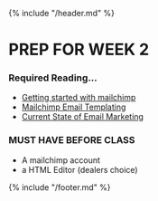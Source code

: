 {% include "/header.md" %}

# PREP FOR WEEK 2 

### Required Reading...
* [Getting started with mailchimp](https://kb.mailchimp.com/getting-started/getting-started-with-mailchimp)
* [Mailchimp Email Templating](https://kb.mailchimp.com/templates/code/getting-started-with-mailchimps-template-language)
* [Current State of Email Marketing](https://www.smashingmagazine.com/2018/03/email-marketing-programming-best-practices/)


### MUST HAVE BEFORE CLASS
* A mailchimp account
* a HTML Editor (dealers choice)


{% include "/footer.md" %}
